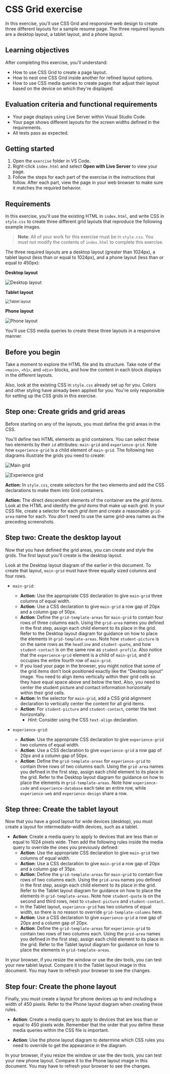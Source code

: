 # CSS Grid exercise

In this exercise, you'll use CSS Grid and responsive web design to create three different layouts for a sample resume page. The three required layouts are a desktop layout, a tablet layout, and a phone layout.

## Learning objectives

After completing this exercise, you'll understand:

* How to use CSS Grid to create a page layout.
* How to nest one CSS Grid inside another for refined layout options.
* How to use CSS media queries to create pages that adjust their layout based on the device on which they're displayed.

## Evaluation criteria and functional requirements

* Your page displays using Live Server within Visual Studio Code.
* Your page shows different layouts for the screen widths defined in the requirements.
* All tests pass as expected.

## Getting started

1. Open the `exercise` folder in VS Code.
2. Right-click `index.html` and select **Open with Live Server** to view your page.
3. Follow the steps for each part of the exercise in the instructions that follow. After each part, view the page in your web browser to make sure it matches the required behavior.

## Requirements

In this exercise, you'll use the existing HTML in `index.html`, and write CSS in `style.css` to create three different grid layouts that reproduce the following example images.

> **Note**: All of your work for this exercise must be in `style.css`. You must not modify the contents of `index.html` to complete this exercise.

The three required layouts are a desktop layout (greater than 1024px), a tablet layout (less than or equal to 1024px), and a phone layout (less than or equal to 450px):

**Desktop layout**

![Desktop layout](./img/layout-desktop.png)

**Tablet layout**

<img src="./img/layout-tablet.png" alt="Tablet layout" style="zoom:80%;" />

**Phone layout**

![Phone layout](./img/layout-phone.gif)

You'll use CSS media queries to create these three layouts in a responsive manner.

## Before you begin

Take a moment to explore the HTML file and its structure. Take note of the `<main>`, `<h1>`, and `<div>` blocks, and how the content in each block displays in the different layouts.

Also, look at the existing CSS in `style.css` already set up for you. Colors and other styling have already been applied for you. You're only responsible for setting up the CSS grids in this exercise.

## Step one: Create grids and grid areas

Before starting on any of the layouts, you must define the grid areas in the CSS.

You'll define two HTML elements as grid containers. You can select these two elements by their `id` attributes: `main-grid` and `experience-grid`. Note how `experience-grid` is a child element of `main-grid`. The following two diagrams illustrate the grids you need to create:

![Main grid](./img/main-grid.png)

![Experience grid](./img/experience-grid.png)

**Action:** In `style.css`, create selectors for the two elements and add the CSS declarations to make them into Grid containers.

**Action:** The direct descendent elements of the container are the _grid items_. Look at the HTML and identify the _grid items_ that make up each grid. In your CSS file, create a selector for each _grid item_ and create a reasonable `grid-area` name for each. You _don't_ need to use the same grid-area names as the preceding screenshots.

## Step two: Create the desktop layout

Now that you have defined the grid areas, you can create and style the grids. The first layout you'll create is the desktop layout.

Look at the Desktop layout diagram of the earlier in this document. To create that layout, `main-grid` must have three equally sized columns and four rows.

* `main-grid`:

  * **Action**: Use the appropriate CSS declaration to give `main-grid` three columns of equal width.
  * **Action**: Use a CSS declaration to give `main-grid` a row gap of 20px and a column gap of 50px.
  * **Action**: Define the `grid-template-areas` for `main-grid` to contain four rows of three columns each. Using the `grid-area` names you defined in the first step, assign each child element to its place in the grid. Refer to the Desktop layout diagram for guidance on how to place the elements in `grid-template-areas`. Note how `student-picture` is on the same rows as the `headline` and `student-quote`, and how `student-contact` is on the same row as `student-profile`. Also notice that the `experience-grid` element is a child of `main-grid`, and it occupies the entire fourth row of `main-grid`.
  * If you load your page in the browser, you might notice that some of the grid items don't look positioned exactly like the "Desktop layout" image. You need to align items vertically within their grid cells so they have equal space above and below the text. Also, you need to center the student picture and contact information horizontally within their grid cells.
  * **Action**: In the selector for `main-grid`, add a CSS grid alignment declaration to vertically center the content for all grid items.
  * **Action**: For `student-picture` and `student-contact`, center the text horizontally.
    * *Hint*: Consider using the CSS `text-align` declaration.

* `experience-grid`:
  * **Action**: Use the appropriate CSS declaration to give `experience-grid` two columns of equal width.
  * **Action**: Use a CSS declaration to give `experience-grid` a row gap of 20px and a column gap of 50px.
  * **Action**: Define the `grid-template-areas` for `experience-grid` to contain three rows of two columns each. Using the `grid-area` names you defined in the first step, assign each child element to its place in the grid. Refer to the Desktop layout diagram for guidance on how to place the elements in `grid-template-areas`. Note how `experience-code` and `experience-database` each take an entire row, while `experience-web` and `experience-design` share a row.

## Step three: Create the tablet layout

Now that you have a good layout for wide devices (desktop), you must create a layout for intermediate-width devices, such as a tablet.

* **Action**: Create a media query to apply to devices that are less than or equal to 1024 pixels wide. Then add the following rules inside the media query to override the ones you previously defined:
  * **Action**: Use the appropriate CSS declaration to give `main-grid` two columns of equal width.
  * **Action**: Use a CSS declaration to give `main-grid` a row gap of 20px and a column gap of 35px.
  * **Action**: Define the `grid-template-areas` for `main-grid` to contain five rows of two columns each. Using the `grid-area` names you defined in the first step, assign each child element to its place in the grid. Refer to the Tablet layout diagram for guidance on how to place the elements in `grid-template-areas`. Note how `student-quote` is on the second and third rows, next to `student-picture` and `student-contact`.
  * In the Tablet layout, `experience-grid` has two columns of equal width, so there is no reason to override `grid-template-columns` here.
  * **Action**: Use a CSS declaration to give `experience-grid` a row gap of 20px and a column gap of 20px.
  * **Action**: Define the `grid-template-areas` for `experience-grid` to contain two rows of two columns each. Using the `grid-area` names you defined in the first step, assign each child element to its place in the grid. Refer to the Tablet layout diagram for guidance on how to place the elements in `grid-template-areas`.

In your browser, if you resize the window or use the dev tools, you can test your new tablet layout. Compare it to the Tablet layout image in this document. You may have to refresh your browser to see the changes.

## Step four: Create the phone layout

Finally, you must create a layout for phone devices up to and including a width of 450 pixels. Refer to the Phone layout diagram when creating these rules.

* **Action**: Create a media query to apply to devices that are less than or equal to 450 pixels wide. Remember that the order that you define these media queries within the CSS file is important.

* **Action**: Use the phone layout diagram to determine which CSS rules you need to override to get the appearance in the diagram.

In your browser, if you resize the window or use the dev tools, you can test your new phone layout. Compare it to the Phone layout image in this document. You may have to refresh your browser to see the changes.
